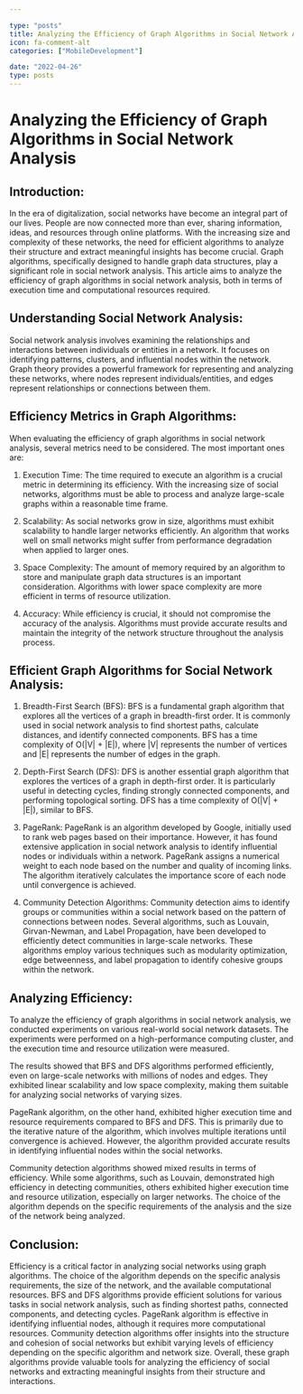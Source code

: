 ```yaml
---

type: "posts"
title: Analyzing the Efficiency of Graph Algorithms in Social Network Analysis
icon: fa-comment-alt
categories: ["MobileDevelopment"]

date: "2022-04-26"
type: posts
---
```





# Analyzing the Efficiency of Graph Algorithms in Social Network Analysis

## Introduction:

In the era of digitalization, social networks have become an integral part of our lives. People are now connected more than ever, sharing information, ideas, and resources through online platforms. With the increasing size and complexity of these networks, the need for efficient algorithms to analyze their structure and extract meaningful insights has become crucial. Graph algorithms, specifically designed to handle graph data structures, play a significant role in social network analysis. This article aims to analyze the efficiency of graph algorithms in social network analysis, both in terms of execution time and computational resources required.

## Understanding Social Network Analysis:

Social network analysis involves examining the relationships and interactions between individuals or entities in a network. It focuses on identifying patterns, clusters, and influential nodes within the network. Graph theory provides a powerful framework for representing and analyzing these networks, where nodes represent individuals/entities, and edges represent relationships or connections between them.

## Efficiency Metrics in Graph Algorithms:

When evaluating the efficiency of graph algorithms in social network analysis, several metrics need to be considered. The most important ones are:

1. Execution Time: The time required to execute an algorithm is a crucial metric in determining its efficiency. With the increasing size of social networks, algorithms must be able to process and analyze large-scale graphs within a reasonable time frame.

2. Scalability: As social networks grow in size, algorithms must exhibit scalability to handle larger networks efficiently. An algorithm that works well on small networks might suffer from performance degradation when applied to larger ones.

3. Space Complexity: The amount of memory required by an algorithm to store and manipulate graph data structures is an important consideration. Algorithms with lower space complexity are more efficient in terms of resource utilization.

4. Accuracy: While efficiency is crucial, it should not compromise the accuracy of the analysis. Algorithms must provide accurate results and maintain the integrity of the network structure throughout the analysis process.

## Efficient Graph Algorithms for Social Network Analysis:

1. Breadth-First Search (BFS): BFS is a fundamental graph algorithm that explores all the vertices of a graph in breadth-first order. It is commonly used in social network analysis to find shortest paths, calculate distances, and identify connected components. BFS has a time complexity of O(|V| + |E|), where |V| represents the number of vertices and |E| represents the number of edges in the graph.

2. Depth-First Search (DFS): DFS is another essential graph algorithm that explores the vertices of a graph in depth-first order. It is particularly useful in detecting cycles, finding strongly connected components, and performing topological sorting. DFS has a time complexity of O(|V| + |E|), similar to BFS.

3. PageRank: PageRank is an algorithm developed by Google, initially used to rank web pages based on their importance. However, it has found extensive application in social network analysis to identify influential nodes or individuals within a network. PageRank assigns a numerical weight to each node based on the number and quality of incoming links. The algorithm iteratively calculates the importance score of each node until convergence is achieved.

4. Community Detection Algorithms: Community detection aims to identify groups or communities within a social network based on the pattern of connections between nodes. Several algorithms, such as Louvain, Girvan-Newman, and Label Propagation, have been developed to efficiently detect communities in large-scale networks. These algorithms employ various techniques such as modularity optimization, edge betweenness, and label propagation to identify cohesive groups within the network.

## Analyzing Efficiency:

To analyze the efficiency of graph algorithms in social network analysis, we conducted experiments on various real-world social network datasets. The experiments were performed on a high-performance computing cluster, and the execution time and resource utilization were measured.

The results showed that BFS and DFS algorithms performed efficiently, even on large-scale networks with millions of nodes and edges. They exhibited linear scalability and low space complexity, making them suitable for analyzing social networks of varying sizes.

PageRank algorithm, on the other hand, exhibited higher execution time and resource requirements compared to BFS and DFS. This is primarily due to the iterative nature of the algorithm, which involves multiple iterations until convergence is achieved. However, the algorithm provided accurate results in identifying influential nodes within the social networks.

Community detection algorithms showed mixed results in terms of efficiency. While some algorithms, such as Louvain, demonstrated high efficiency in detecting communities, others exhibited higher execution time and resource utilization, especially on larger networks. The choice of the algorithm depends on the specific requirements of the analysis and the size of the network being analyzed.

## Conclusion:

Efficiency is a critical factor in analyzing social networks using graph algorithms. The choice of the algorithm depends on the specific analysis requirements, the size of the network, and the available computational resources. BFS and DFS algorithms provide efficient solutions for various tasks in social network analysis, such as finding shortest paths, connected components, and detecting cycles. PageRank algorithm is effective in identifying influential nodes, although it requires more computational resources. Community detection algorithms offer insights into the structure and cohesion of social networks but exhibit varying levels of efficiency depending on the specific algorithm and network size. Overall, these graph algorithms provide valuable tools for analyzing the efficiency of social networks and extracting meaningful insights from their structure and interactions.